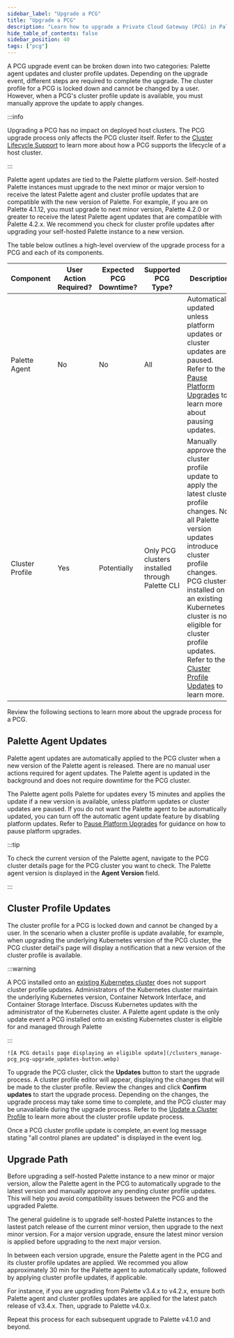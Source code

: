 ```yaml
---
sidebar_label: "Upgrade a PCG"
title: "Upgrade a PCG"
description: "Learn how to upgrade a Private Cloud Gateway (PCG) in Palette."
hide_table_of_contents: false
sidebar_position: 40
tags: ["pcg"]
---
```


A PCG upgrade event can be broken down into two categories: Palette agent updates and cluster profile updates. Depending
on the upgrade event, different steps are required to complete the upgrade. The cluster profile for a PCG is locked down
and cannot be changed by a user. However, when a PCG's cluster profile update is available, you must manually approve
the update to apply changes.

:::info

Upgrading a PCG has no impact on deployed host clusters. The PCG upgrade process only affects the PCG cluster itself.
Refer to the [Cluster Lifecycle Support](../architecture.md#cluster-lifecycle-support) to learn more about how a PCG
supports the lifecycle of a host cluster.

:::

Palette agent updates are tied to the Palette platform version. Self-hosted Palette instances must upgrade to the next
minor or major version to receive the latest Palette agent and cluster profile updates that are compatible with the new
version of Palette. For example, if you are on Palette 4.1.12, you must upgrade to next minor version, Palette 4.2.0 or
greater to receive the latest Palette agent updates that are compatible with Palette 4.2.x. We recommend you check for
cluster profile updates after upgrading your self-hosted Palette instance to a new version.

The table below outlines a high-level overview of the upgrade process for a PCG and each of its components.

| Component       | User Action Required? | Expected PCG Downtime? | Supported PCG Type?                             | Description                                                                                                                                                                                                                                                                                                                                       |
| --------------- | --------------------- | ---------------------- | ----------------------------------------------- | ------------------------------------------------------------------------------------------------------------------------------------------------------------------------------------------------------------------------------------------------------------------------------------------------------------------------------------------------- |
| Palette Agent   | No                    | No                     | All                                             | Automatically updated unless platform updates or cluster updates are paused. Refer to the [Pause Platform Upgrades](../../cluster-management/platform-settings/pause-platform-upgrades.md) to learn more about pausing updates.                                                                                                                   |
| Cluster Profile | Yes                   | Potentially            | Only PCG clusters installed through Palette CLI | Manually approve the cluster profile update to apply the latest cluster profile changes. Not all Palette version updates introduce cluster profile changes. PCG clusters installed on an existing Kubernetes cluster is not eligible for cluster profile updates. Refer to the [Cluster Profile Updates](#cluster-profile-updates) to learn more. |

Review the following sections to learn more about the upgrade process for a PCG.

## Palette Agent Updates

Palette agent updates are automatically applied to the PCG cluster when a new version of the Palette agent is released.
There are no manual user actions required for agent updates. The Palette agent is updated in the background and does not
require downtime for the PCG cluster.

The Palette agent polls Palette for updates every 15 minutes and applies the update if a new version is available,
unless platform updates or cluster updates are paused. If you do not want the Palette agent to be automatically updated,
you can turn off the automatic agent update feature by disabling platform updates. Refer to
[Pause Platform Upgrades](../../cluster-management/platform-settings/pause-platform-upgrades.md) for guidance on how to
pause platform upgrades.

:::tip

To check the current version of the Palette agent, navigate to the PCG cluster details page for the PCG cluster you want
to check. The Palette agent version is displayed in the **Agent Version** field.

:::

## Cluster Profile Updates

The cluster profile for a PCG is locked down and cannot be changed by a user. In the scenario when a cluster profile is
update available, for example, when upgrading the underlying Kubernetes version of the PCG cluster, the PCG cluster
detail's page will display a notification that a new version of the cluster profile is available.

:::warning

A PCG installed onto an [existing Kubernetes cluster](../deploy-pcg-k8s.md) does not support cluster profile updates.
Administrators of the Kubernetes cluster maintain the underlying Kubernetes version, Container Network Interface, and
Container Storage Interface. Discuss Kubernetes updates with the administrator of the Kubernetes cluster. A Palette
agent update is the only update event a PCG installed onto an existing Kubernetes cluster is eligible for and managed
through Palette

:::

    ![A PCG details page displaying an eligible update](/clusters_manage-pcg_pcg-upgrade_updates-button.webp)

To upgrade the PCG cluster, click the **Updates** button to start the upgrade process. A cluster profile editor will
appear, displaying the changes that will be made to the cluster profile. Review the changes and click **Confirm
updates** to start the upgrade process. Depending on the changes, the upgrade process may take some time to complete,
and the PCG cluster may be unavailable during the upgrade process. Refer to the
[Update a Cluster Profile](../../../profiles/cluster-profiles/modify-cluster-profiles/update-cluster-profile.md#update-the-pack-version)
to learn more about the cluster profile update process.

Once a PCG cluster profile update is complete, an event log message stating "all control planes are updated" is
displayed in the event log.

## Upgrade Path

Before upgrading a self-hosted Palette instance to a new minor or major version, allow the Palette agent in the PCG to
automatically upgrade to the latest version and manually approve any pending cluster profile updates. This will help you
avoid compatibility issues between the PCG and the upgraded Palette.

The general guideline is to upgrade self-hosted Palette instances to the lastest patch release of the current minor
version, then upgrade to the next minor version. For a major version upgrade, ensure the latest minor version is applied
before upgrading to the next major version.

In between each version upgrade, ensure the Palette agent in the PCG and its cluster profile updates are applied. We
recommed you allow approximately 30 min for the Palette agent to automatically update, followed by applying cluster
profile updates, if applicable.

For instance, if you are upgrading from Palette v3.4.x to v4.2.x, ensure both Palette agent and cluster profiles updates
are applied for the latest patch release of v3.4.x. Then, upgrade to Palette v4.0.x.

Repeat this process for each subsequent upgrade to Palette v4.1.0 and beyond.
